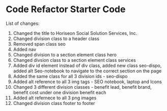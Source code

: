 # Code Refactor Starter Code

List of changes:
1. Changed the title to Horiseon Social Solution Services, Inc.
2. Changed division class to a header class
3. Removed span class seo
4. Added nav
5. Changed division to a section element class hero
6. Changed divsion class to a section element class services 
7. Added div id element instead of div class, added new class seo-dispo, added alt Seo-notebook to navigate to the correct section on the page
8. Added the same class for all 3 division ids - seo-dispo
9. Added alt reference to all 3 img tags - SEO notebook, laptop and Icons
10. Changed 3 different division classes - benefit lead, benefit brand, benefit cost under one division benefit each
11. Added alt refernece to all 3 png images
12. Changed division class footer to footer 

